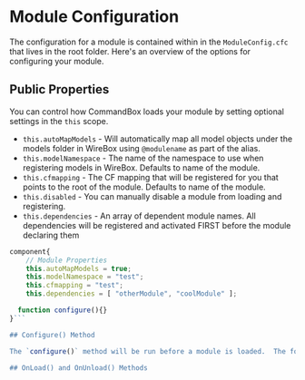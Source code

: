 # Module Configuration

The configuration for a module is contained within in the `ModuleConfig.cfc` that lives in the root folder.  Here's an overview of the options for configuring your module.

## Public Properties

You can control how CommandBox loads your module by setting optional settings in the `this` scope.

* `this.autoMapModels` - Will automatically map all model objects under the models folder in WireBox using `@modulename` as part of the alias.
* `this.modelNamespace` - The name of the namespace to use when registering models in WireBox. Defaults to name of the module.
* `this.cfmapping` - The CF mapping that will be registered for you that points to the root of the module. Defaults to name of the module.
* `this.disabled` - You can manually disable a module from loading and registering.
* `this.dependencies` - An array of dependent module names. All dependencies will be registered and activated FIRST before the module declaring them

```javascript
component{
    // Module Properties
    this.autoMapModels = true;
    this.modelNamespace = "test";
    this.cfmapping = "test";
    this.dependencies = [ "otherModule", "coolModule" ];

  function configure(){}
}```

## Configure() Method

The `configure()` method will be run before a module is loaded.  The following variables will be created for you in the variables scope of the `ModuleConfig.c fc`.

## OnLoad() and OnUnload() Methods